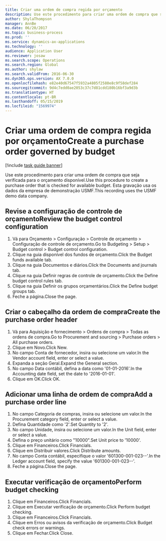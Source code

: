 ```yaml
---
title: Criar uma ordem de compra regida por orçamento
description: Use este procedimento para criar uma ordem de compra que seja verificada para o orçamento disponível.
author: ShylaThompson
manager: AnnBe
ms.date: 06/20/2017
ms.topic: business-process
ms.prod: ''
ms.service: dynamics-ax-applications
ms.technology: ''
audience: Application User
ms.reviewer: josaw
ms.search.scope: Operations
ms.search.region: Global
ms.author: shylaw
ms.search.validFrom: 2016-06-30
ms.dyn365.ops.version: AX 7.0.0
ms.openlocfilehash: e82e40d67547f5932a4805f2580e8c9f58def284
ms.sourcegitcommit: 9d4c7edd0ae2053c37c7d81cdd180b16bf3a9d3b
ms.translationtype: HT
ms.contentlocale: pt-BR
ms.lasthandoff: 05/15/2019
ms.locfileid: "1569974"
---
```

# <a name="create-a-purchase-order-governed-by-budget"></a><span data-ttu-id="ec274-103">Criar uma ordem de compra regida por orçamento</span><span class="sxs-lookup"><span data-stu-id="ec274-103">Create a purchase order governed by budget</span></span>

[!include [task guide banner](../../includes/task-guide-banner.md)]

<span data-ttu-id="ec274-104">Use este procedimento para criar uma ordem de compra que seja verificada para o orçamento disponível.</span><span class="sxs-lookup"><span data-stu-id="ec274-104">Use this procedure to create a purchase order that is checked for available budget.</span></span> <span data-ttu-id="ec274-105">Esta gravação usa os dados da empresa de demonstração USMF.</span><span class="sxs-lookup"><span data-stu-id="ec274-105">This recording uses the USMF demo data company.</span></span>


## <a name="review-the-budget-control-configuration"></a><span data-ttu-id="ec274-106">Revise a configuração de controle de orçamento</span><span class="sxs-lookup"><span data-stu-id="ec274-106">Review the budget control configuration</span></span>
1. <span data-ttu-id="ec274-107">Vá para Orçamento > Configuração > Controle de orçamento > Configuração de controle de orçamento.</span><span class="sxs-lookup"><span data-stu-id="ec274-107">Go to Budgeting > Setup > Budget control > Budget control configuration.</span></span>
2. <span data-ttu-id="ec274-108">Clique na guia disponível dos fundos de orçamento.</span><span class="sxs-lookup"><span data-stu-id="ec274-108">Click the Budget funds available tab.</span></span>
3. <span data-ttu-id="ec274-109">Clique na guia Documentos e diários.</span><span class="sxs-lookup"><span data-stu-id="ec274-109">Click the Documents and journals tab.</span></span>
4. <span data-ttu-id="ec274-110">Clique na guia Definir regras de controle de orçamento.</span><span class="sxs-lookup"><span data-stu-id="ec274-110">Click the Define budget control rules tab.</span></span>
5. <span data-ttu-id="ec274-111">Clique na guia Definir os grupos orçamentários.</span><span class="sxs-lookup"><span data-stu-id="ec274-111">Click the Define budget groups tab.</span></span>
6. <span data-ttu-id="ec274-112">Feche a página.</span><span class="sxs-lookup"><span data-stu-id="ec274-112">Close the page.</span></span>

## <a name="create-the-purchase-order-header"></a><span data-ttu-id="ec274-113">Criar o cabeçalho da ordem de compra</span><span class="sxs-lookup"><span data-stu-id="ec274-113">Create the purchase order header</span></span>
1. <span data-ttu-id="ec274-114">Vá para Aquisição e fornecimento > Ordens de compra > Todas as ordens de compra.</span><span class="sxs-lookup"><span data-stu-id="ec274-114">Go to Procurement and sourcing > Purchase orders > All purchase orders.</span></span>
2. <span data-ttu-id="ec274-115">Clique em Novo.</span><span class="sxs-lookup"><span data-stu-id="ec274-115">Click New.</span></span>
3. <span data-ttu-id="ec274-116">No campo Conta de fornecedor, insira ou selecione um valor.</span><span class="sxs-lookup"><span data-stu-id="ec274-116">In the Vendor account field, enter or select a value.</span></span>
4. <span data-ttu-id="ec274-117">Expanda a seção Geral.</span><span class="sxs-lookup"><span data-stu-id="ec274-117">Expand the General section.</span></span>
5. <span data-ttu-id="ec274-118">No campo Data contábil, defina a data como '01-01-2016'.</span><span class="sxs-lookup"><span data-stu-id="ec274-118">In the Accounting date field, set the date to '2016-01-01'.</span></span>
6. <span data-ttu-id="ec274-119">Clique em OK.</span><span class="sxs-lookup"><span data-stu-id="ec274-119">Click OK.</span></span>

## <a name="add-a-purchase-order-line"></a><span data-ttu-id="ec274-120">Adicionar uma linha de ordem de compra</span><span class="sxs-lookup"><span data-stu-id="ec274-120">Add a purchase order line</span></span>
1. <span data-ttu-id="ec274-121">No campo Categoria de compras, insira ou selecione um valor.</span><span class="sxs-lookup"><span data-stu-id="ec274-121">In the Procurement category field, enter or select a value.</span></span>
2. <span data-ttu-id="ec274-122">Defina Quantidade como '2'.</span><span class="sxs-lookup"><span data-stu-id="ec274-122">Set Quantity to '2'.</span></span>
3. <span data-ttu-id="ec274-123">No campo Unidade, insira ou selecione um valor.</span><span class="sxs-lookup"><span data-stu-id="ec274-123">In the Unit field, enter or select a value.</span></span>
4. <span data-ttu-id="ec274-124">Defina o preço unitário como "10000".</span><span class="sxs-lookup"><span data-stu-id="ec274-124">Set Unit price to '10000'.</span></span>
5. <span data-ttu-id="ec274-125">Clique em Financeiros.</span><span class="sxs-lookup"><span data-stu-id="ec274-125">Click Financials.</span></span>
6. <span data-ttu-id="ec274-126">Clique em Distribuir valores.</span><span class="sxs-lookup"><span data-stu-id="ec274-126">Click Distribute amounts.</span></span>
7. <span data-ttu-id="ec274-127">No campo Conta contábil, especifique o valor '601300-001-023--'.</span><span class="sxs-lookup"><span data-stu-id="ec274-127">In the Ledger account field, specify the value '601300-001-023--'.</span></span>
8. <span data-ttu-id="ec274-128">Feche a página.</span><span class="sxs-lookup"><span data-stu-id="ec274-128">Close the page.</span></span>

## <a name="perform-budget-checking"></a><span data-ttu-id="ec274-129">Executar verificação de orçamento</span><span class="sxs-lookup"><span data-stu-id="ec274-129">Perform budget checking</span></span>
1. <span data-ttu-id="ec274-130">Clique em Financeiros.</span><span class="sxs-lookup"><span data-stu-id="ec274-130">Click Financials.</span></span>
2. <span data-ttu-id="ec274-131">Clique em Executar verificação de orçamento.</span><span class="sxs-lookup"><span data-stu-id="ec274-131">Click Perform budget checking.</span></span>
3. <span data-ttu-id="ec274-132">Clique em Financeiros.</span><span class="sxs-lookup"><span data-stu-id="ec274-132">Click Financials.</span></span>
4. <span data-ttu-id="ec274-133">Clique em Erros ou avisos da verificação de orçamento.</span><span class="sxs-lookup"><span data-stu-id="ec274-133">Click Budget check errors or warnings.</span></span>
5. <span data-ttu-id="ec274-134">Clique em Fechar.</span><span class="sxs-lookup"><span data-stu-id="ec274-134">Click Close.</span></span>

